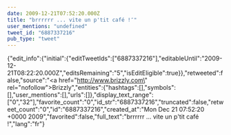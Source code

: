 ```yaml
---
date: 2009-12-21T07:52:20.000Z
title: "brrrrrr ... vite un p'tit café !″"
user_mentions: "undefined"
tweet_id: "6887337216"
pub_type: "tweet"
---
```

{"edit_info":{"initial":{"editTweetIds":["6887337216"],"editableUntil":"2009-12-21T08:22:20.000Z","editsRemaining":"5","isEditEligible":true}},"retweeted":false,"source":"<a href=\"http://www.brizzly.com\" rel=\"nofollow\">Brizzly</a>","entities":{"hashtags":[],"symbols":[],"user_mentions":[],"urls":[]},"display_text_range":["0","32"],"favorite_count":"0","id_str":"6887337216","truncated":false,"retweet_count":"0","id":"6887337216","created_at":"Mon Dec 21 07:52:20 +0000 2009","favorited":false,"full_text":"brrrrrr ... vite un p'tit café !","lang":"fr"}
